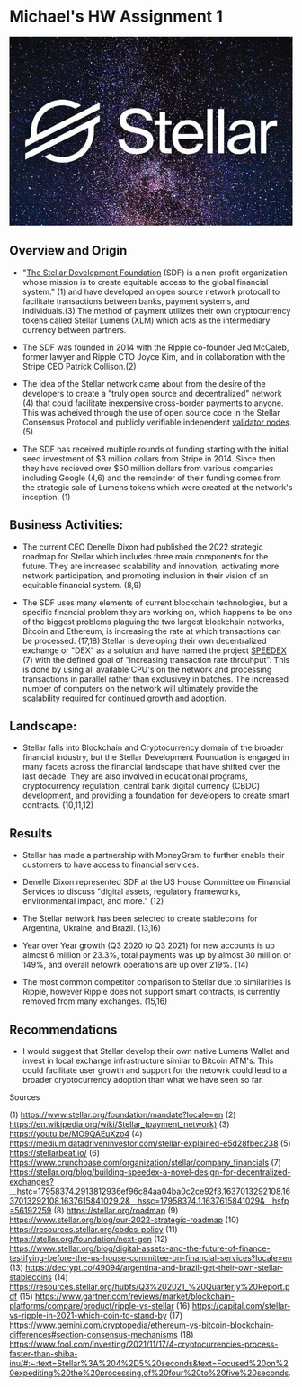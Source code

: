 
# Michael's HW Assignment 1

![MyPhoto](stellarphoto.jpg)

## Overview and Origin

* "[The Stellar Development Foundation](https://stellar.org/blog/building-speedex-a-novel-design-for-decentralized-exchanges?__hstc=17958374.2913812936ef96c84aa04ba0c2ce92f3.1637013292108.1637013292108.1637615841029.2&__hssc=17958374.1.1637615841029&__hsfp=56192259) (SDF) is a non-profit organization whose mission is to create equitable access to the global financial system." (1) and have developed an open source network protocall to facilitate transactions between banks, payment systems, and individuals.(3) The method of payment utilizes their own cryptocurrency tokens called Stellar Lumens (XLM) which acts as the intermediary currency between partners.

* The SDF was founded in 2014 with the Ripple co-founder Jed McCaleb, former lawyer and Ripple CTO Joyce Kim, and in collaboration with the Stripe CEO Patrick Collison.(2)

* The idea of the Stellar network came about from the desire of the developers to create a "truly open source and decentralized" network (4) that could facilitate inexpensive cross-border payments to anyone. This was acheived through the use of open source code in the Stellar Consensus Protocol and publicly verifiable independent [validator nodes](https://stellarbeat.io/).(5)

* The SDF has received multiple rounds of funding starting with the initial seed investment of $3 million dollars from Stripe in 2014. Since then they have recieved over $50 million dollars from various companies including Google (4,6) and the remainder of their funding comes from the strategic sale of Lumens tokens which were created at the network's inception. (1)


## Business Activities:

* The current CEO Denelle Dixon had published the 2022 strategic roadmap for Stellar which includes three main components for the future. They are increased scalability and innovation, activating more network participation, and promoting inclusion in their vision of an equitable financial system. (8,9) 

* The SDF uses many elements of current blockchain technologies, but a specific financial problem they are working on, which happens to be one of the biggest problems plaguing the two largest blockchain networks, Bitcoin and Ethereum, is increasing the rate at which transactions can be processed. (17,18)  Stellar is developing their own decentralized exchange or "DEX" as a solution and have named the project [SPEEDEX](https://stellar.org/blog/building-speedex-a-novel-design-for-decentralized-exchanges?__hstc=17958374.2913812936ef96c84aa04ba0c2ce92f3.1637013292108.1637013292108.1637615841029.2&__hssc=17958374.1.1637615841029&__hsfp=56192259) (7) with the defined goal of "increasing transaction rate throuhput". This is done by using all available CPU's on the network and processing transactions in parallel rather than exclusivey in batches. The increased number of computers on the network will ultimately provide the scalability required for continued growth and adoption.

## Landscape:

* Stellar falls into Blockchain and Cryptocurrency domain of the broader financial industry, but the Stellar Development Foundation is engaged in many facets across the financial landscape that have shifted over the last decade. They are also involved in educational programs, cryptocurrency regulation, central bank digital currency (CBDC) development, and providing a foundation for developers to create smart contracts. (10,11,12)

## Results

* Stellar has made a partnership with MoneyGram to further enable their customers to have access to financial services.

* Denelle Dixon represented SDF at the US House Committee on Financial Services to discuss "digital assets, regulatory frameworks, environmental impact, and more." (12) 

* The Stellar network has been selected to create stablecoins for Argentina, Ukraine, and Brazil. (13,16)

* Year over Year growth (Q3 2020 to Q3 2021) for new accounts is up almost 6 million or 23.3%, total payments was up by almost 30 million or 149%, and overall netowrk operations are up over 219%. (14)

* The most common competitor comparison to Stellar due to similarities is Ripple, however Ripple does not support smart contracts, is currently removed from many exchanges. (15,16)


## Recommendations

* I would suggest that Stellar develop their own native Lumens Wallet and invest in local exchange infrastructure similar to Bitcoin ATM's. This could facilitate user growth and support for the netowrk could lead to a broader cryptocurrency adoption than what we have seen so far.


Sources

(1) https://www.stellar.org/foundation/mandate?locale=en
(2) https://en.wikipedia.org/wiki/Stellar_(payment_network)
(3) https://youtu.be/MO9QAEuXzo4
(4) https://medium.datadriveninvestor.com/stellar-explained-e5d28fbec238
(5) https://stellarbeat.io/
(6) https://www.crunchbase.com/organization/stellar/company_financials
(7) https://stellar.org/blog/building-speedex-a-novel-design-for-decentralized-exchanges?__hstc=17958374.2913812936ef96c84aa04ba0c2ce92f3.1637013292108.1637013292108.1637615841029.2&__hssc=17958374.1.1637615841029&__hsfp=56192259
(8) https://stellar.org/roadmap
(9) https://www.stellar.org/blog/our-2022-strategic-roadmap
(10) https://resources.stellar.org/cbdcs-policy
(11) https://stellar.org/foundation/next-gen
(12) https://www.stellar.org/blog/digital-assets-and-the-future-of-finance-testifying-before-the-us-house-committee-on-financial-services?locale=en
(13) https://decrypt.co/49094/argentina-and-brazil-get-their-own-stellar-stablecoins
(14) https://resources.stellar.org/hubfs/Q3%202021_%20Quarterly%20Report.pdf
(15) https://www.gartner.com/reviews/market/blockchain-platforms/compare/product/ripple-vs-stellar
(16) https://capital.com/stellar-vs-ripple-in-2021-which-coin-to-stand-by
(17) https://www.gemini.com/cryptopedia/ethereum-vs-bitcoin-blockchain-differences#section-consensus-mechanisms
(18) https://www.fool.com/investing/2021/11/17/4-cryptocurrencies-process-faster-than-shiba-inu/#:~:text=Stellar%3A%204%2D5%20seconds&text=Focused%20on%20expediting%20the%20processing,of%20four%20to%20five%20seconds.